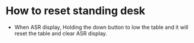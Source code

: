 # How to reset standing desk

- When ASR display, Holding the down button to low the table and it will reset the table and clear ASR display.
